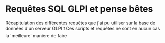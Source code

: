 # Requêtes SQL GLPI et pense bêtes
Récapitulation des différentes requêtes que j'ai pu utiliser sur la base de données d'un serveur GLPI  :exclamation: Ces scripts et requêtes ne sont en aucun cas la 'meilleure' manière de faire

